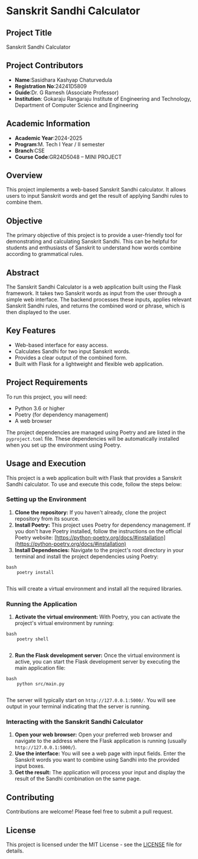 # Sanskrit Sandhi Calculator

## Project Title
Sanskrit Sandhi Calculator

## Project Contributors
* **Name**:Sasidhara Kashyap Chaturvedula
* **Registration No**:24241D5809
* **Guide**:Dr. G Ramesh (Associate Professor)
* **Institution**: Gokaraju Rangaraju Institute of Engineering and Technology, Department of Computer Science and Engineering

## Academic Information
* **Academic Year**:2024-2025
* **Program**:M. Tech I Year / II semester
* **Branch**:CSE
* **Course Code**:GR24D5048 – MINI PROJECT

## Overview

This project implements a web-based Sanskrit Sandhi calculator. It allows users to input Sanskrit words and get the result of applying Sandhi rules to combine them.

## Objective

The primary objective of this project is to provide a user-friendly tool for demonstrating and calculating Sanskrit Sandhi. This can be helpful for students and enthusiasts of Sanskrit to understand how words combine according to grammatical rules.

## Abstract

The Sanskrit Sandhi Calculator is a web application built using the Flask framework. It takes two Sanskrit words as input from the user through a simple web interface. The backend processes these inputs, applies relevant Sanskrit Sandhi rules, and returns the combined word or phrase, which is then displayed to the user.

## Key Features

*   Web-based interface for easy access.
*   Calculates Sandhi for two input Sanskrit words.
*   Provides a clear output of the combined form.
*   Built with Flask for a lightweight and flexible web application.

## Project Requirements

To run this project, you will need:

*   Python 3.6 or higher
*   Poetry (for dependency management)
*   A web browser

The project dependencies are managed using Poetry and are listed in the `pyproject.toml` file. These dependencies will be automatically installed when you set up the environment using Poetry.

## Usage and Execution

This project is a web application built with Flask that provides a Sanskrit Sandhi calculator. To use and execute this code, follow the steps below:

### Setting up the Environment

1.  **Clone the repository:** If you haven't already, clone the project repository from its source.
2.  **Install Poetry:** This project uses Poetry for dependency management. If you don't have Poetry installed, follow the instructions on the official Poetry website: [https://python-poetry.org/docs/#installation](https://python-poetry.org/docs/#installation)
3.  **Install Dependencies:** Navigate to the project's root directory in your terminal and install the project dependencies using Poetry:
```
bash
    poetry install
    
```
This will create a virtual environment and install all the required libraries.

### Running the Application

1.  **Activate the virtual environment:** With Poetry, you can activate the project's virtual environment by running:
```
bash
    poetry shell
    
```
2.  **Run the Flask development server:** Once the virtual environment is active, you can start the Flask development server by executing the main application file:
```
bash
    python src/main.py
    
```
The server will typically start on `http://127.0.0.1:5000/`. You will see output in your terminal indicating that the server is running.

### Interacting with the Sanskrit Sandhi Calculator

1.  **Open your web browser:** Open your preferred web browser and navigate to the address where the Flask application is running (usually `http://127.0.0.1:5000/`).
2.  **Use the interface:** You will see a web page with input fields. Enter the Sanskrit words you want to combine using Sandhi into the provided input boxes.
3.  **Get the result:** The application will process your input and display the result of the Sandhi combination on the same page.















## Contributing

Contributions are welcome! Please feel free to submit a pull request.

## License

This project is licensed under the MIT License - see the [LICENSE](LICENSE) file for details.
